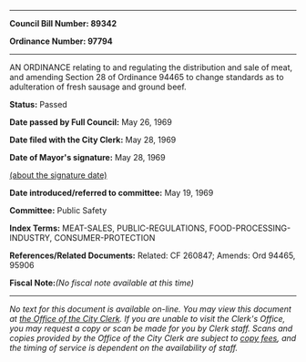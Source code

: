 

********

**Council Bill Number: 89342**
   
**Ordinance Number: 97794**
********

 AN ORDINANCE relating to and regulating the distribution and sale of meat, and amending Section 28 of Ordinance 94465 to change standards as to adulteration of fresh sausage and ground beef.

**Status:** Passed
   
**Date passed by Full Council:** May 26, 1969
   
**Date filed with the City Clerk:** May 28, 1969
   
**Date of Mayor's signature:** May 28, 1969
   
[(about the signature date)](/~public/approvaldate.htm)
   
   
   
**Date introduced/referred to committee:** May 19, 1969
   
**Committee:** Public Safety
   
   
**Index Terms:** MEAT-SALES, PUBLIC-REGULATIONS, FOOD-PROCESSING-INDUSTRY, CONSUMER-PROTECTION

**References/Related Documents:** Related: CF 260847; Amends: Ord 94465, 95906

**Fiscal Note:**_(No fiscal note available at this time)_
********

_No text for this document is available on-line. You may view this document at [the Office of the City Clerk](http://www.seattle.gov/leg/clerk/contactUs.htm). If you are unable to visit the Clerk's Office, you may request a copy or scan be made for you by Clerk staff. Scans and copies provided by the Office of the City Clerk are subject to [copy fees](http://clerk.seattle.gov/~public/clerkfees.htm), and the timing of service is dependent on the availability of staff._

